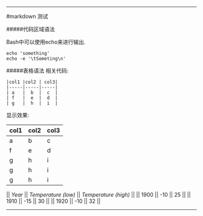 _ _ _
#markdown 测试

#####代码区域语法

Bash中可以使用echo来进行输出.  

    echo 'something'  
    echo -e '\tSometing\n'  

#####表格语法
相关代码:

    |col1 |col2 | col3|
    |-----|-----|-----|
    | a   |  b  |  c  |
    | f   |  e  |  d  |
    | g   |  h  |  i  |
显示效果:

|col1 |col2 | col3|
|-----|-----|-----|
| a   |  b  |  c  |
| f   |  e  |  d  |
| g   |  h  |  i  |
| g   |  h  |  i  |
| g   |  h  |  i  |

|| *Year* || *Temperature (low)* || *Temperature (high)* ||
|| 1900 || -10 || 25 ||
|| 1910 || -15 || 30 ||
|| 1920 || -10 || 32 ||

_ _ _
